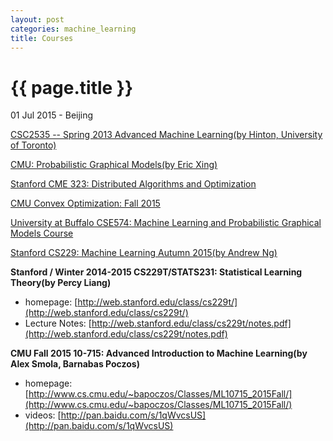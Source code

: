 ```yaml
---
layout: post
categories: machine_learning
title: Courses
---
```


{{ page.title }}
================

<p class="meta">01 Jul 2015 - Beijing</p>

[CSC2535 -- Spring 2013 Advanced Machine Learning(by Hinton, University of Toronto)](http://www.cs.toronto.edu/~hinton/csc2535/)

[CMU: Probabilistic Graphical Models(by Eric Xing)](http://www.cs.cmu.edu/~epxing/Class/10708/)

[Stanford CME 323: Distributed Algorithms and Optimization](http://stanford.edu/~rezab/dao/)

[CMU Convex Optimization: Fall 2015](http://www.stat.cmu.edu/~ryantibs/convexopt/)

[University at Buffalo CSE574: Machine Learning and Probabilistic Graphical Models Course](http://www.cedar.buffalo.edu/~srihari/CSE574/)

[Stanford CS229: Machine Learning Autumn 2015(by Andrew Ng)](http://cs229.stanford.edu/)

**Stanford / Winter 2014-2015 CS229T/STATS231: Statistical Learning Theory(by Percy Liang)**

- homepage: [http://web.stanford.edu/class/cs229t/](http://web.stanford.edu/class/cs229t/)
- Lecture Notes: [http://web.stanford.edu/class/cs229t/notes.pdf](http://web.stanford.edu/class/cs229t/notes.pdf)

**CMU Fall 2015 10-715: Advanced Introduction to Machine Learning(by Alex Smola, Barnabas Poczos)**

- homepage: [http://www.cs.cmu.edu/~bapoczos/Classes/ML10715_2015Fall/](http://www.cs.cmu.edu/~bapoczos/Classes/ML10715_2015Fall/)
- videos: [http://pan.baidu.com/s/1qWvcsUS](http://pan.baidu.com/s/1qWvcsUS)
